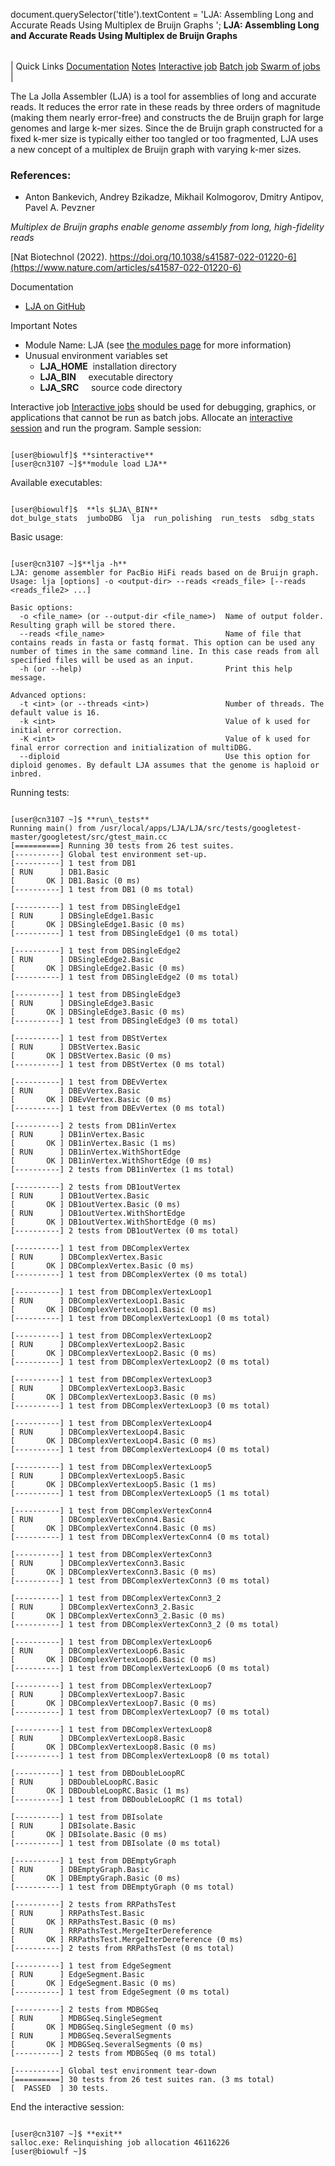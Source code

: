 

document.querySelector('title').textContent = 'LJA: Assembling Long and Accurate Reads Using Multiplex de Bruijn Graphs ';
**LJA: Assembling Long and Accurate Reads Using Multiplex de Bruijn Graphs** 


|  |
| --- |
| 
Quick Links
[Documentation](#doc)
[Notes](#notes)
[Interactive job](#int) 
[Batch job](#sbatch) 
[Swarm of jobs](#swarm) 
 |



The La Jolla Assembler (LJA) is a tool for assemblies of long and accurate reads. It reduces the error rate in
these reads by three orders of magnitude (making them nearly error-free) and constructs the de Bruijn
graph for large genomes and large k-mer sizes. Since the de Bruijn graph constructed for a fixed k-mer
size is typically either too tangled or too fragmented, LJA uses a new concept of a multiplex de Bruijn
graph with varying k-mer sizes. 



### References:


* Anton Bankevich, Andrey Bzikadze, Mikhail Kolmogorov, Dmitry Antipov, Pavel A. Pevzner   

*Multiplex de Bruijn graphs enable genome assembly from long, high-fidelity reads*   

[Nat Biotechnol (2022). https://doi.org/10.1038/s41587-022-01220-6](https://www.nature.com/articles/s41587-022-01220-6)


Documentation
* [LJA on GitHub](https://github.com/AntonBankevich/LJA)


Important Notes
* Module Name: LJA (see [the modules page](https://hpc.nih.gov/apps/modules.html) for more information)
* Unusual environment variables set
	+ **LJA\_HOME**  installation directory
	+ **LJA\_BIN**     executable directory
	+ **LJA\_SRC**     source code directory



Interactive job
[Interactive jobs](/docs/userguide.html#int) should be used for debugging, graphics, or applications that cannot be run as batch jobs.
Allocate an [interactive session](/docs/userguide.html#int) and run the program. Sample session:



```

[user@biowulf]$ **sinteractive** 
[user@cn3107 ~]$**module load LJA**

```

Available executables:

```

[user@biowulf]$  **ls $LJA\_BIN** 
dot_bulge_stats  jumboDBG  lja  run_polishing  run_tests  sdbg_stats

```

Basic usage:

```

[user@cn3107 ~]$**lja -h**
LJA: genome assembler for PacBio HiFi reads based on de Bruijn graph.
Usage: lja [options] -o <output-dir> --reads <reads_file> [--reads <reads_file2> ...]

Basic options:
  -o <file_name> (or --output-dir <file_name>)  Name of output folder. Resulting graph will be stored there.
  --reads <file_name>                           Name of file that contains reads in fasta or fastq format. This option can be used any number of times in the same command line. In this case reads from all specified files will be used as an input.
  -h (or --help)                                Print this help message.

Advanced options:
  -t <int> (or --threads <int>)                 Number of threads. The default value is 16.
  -k <int>                                      Value of k used for initial error correction.
  -K <int>                                      Value of k used for final error correction and initialization of multiDBG.
  --diploid                                     Use this option for diploid genomes. By default LJA assumes that the genome is haploid or inbred.

```

Running tests:

```

[user@cn3107 ~]$ **run\_tests** 
Running main() from /usr/local/apps/LJA/LJA/src/tests/googletest-master/googletest/src/gtest_main.cc
[==========] Running 30 tests from 26 test suites.
[----------] Global test environment set-up.
[----------] 1 test from DB1
[ RUN      ] DB1.Basic
[       OK ] DB1.Basic (0 ms)
[----------] 1 test from DB1 (0 ms total)

[----------] 1 test from DBSingleEdge1
[ RUN      ] DBSingleEdge1.Basic
[       OK ] DBSingleEdge1.Basic (0 ms)
[----------] 1 test from DBSingleEdge1 (0 ms total)

[----------] 1 test from DBSingleEdge2
[ RUN      ] DBSingleEdge2.Basic
[       OK ] DBSingleEdge2.Basic (0 ms)
[----------] 1 test from DBSingleEdge2 (0 ms total)

[----------] 1 test from DBSingleEdge3
[ RUN      ] DBSingleEdge3.Basic
[       OK ] DBSingleEdge3.Basic (0 ms)
[----------] 1 test from DBSingleEdge3 (0 ms total)

[----------] 1 test from DBStVertex
[ RUN      ] DBStVertex.Basic
[       OK ] DBStVertex.Basic (0 ms)
[----------] 1 test from DBStVertex (0 ms total)

[----------] 1 test from DBEvVertex
[ RUN      ] DBEvVertex.Basic
[       OK ] DBEvVertex.Basic (0 ms)
[----------] 1 test from DBEvVertex (0 ms total)

[----------] 2 tests from DB1inVertex
[ RUN      ] DB1inVertex.Basic
[       OK ] DB1inVertex.Basic (1 ms)
[ RUN      ] DB1inVertex.WithShortEdge
[       OK ] DB1inVertex.WithShortEdge (0 ms)
[----------] 2 tests from DB1inVertex (1 ms total)

[----------] 2 tests from DB1outVertex
[ RUN      ] DB1outVertex.Basic
[       OK ] DB1outVertex.Basic (0 ms)
[ RUN      ] DB1outVertex.WithShortEdge
[       OK ] DB1outVertex.WithShortEdge (0 ms)
[----------] 2 tests from DB1outVertex (0 ms total)

[----------] 1 test from DBComplexVertex
[ RUN      ] DBComplexVertex.Basic
[       OK ] DBComplexVertex.Basic (0 ms)
[----------] 1 test from DBComplexVertex (0 ms total)

[----------] 1 test from DBComplexVertexLoop1
[ RUN      ] DBComplexVertexLoop1.Basic
[       OK ] DBComplexVertexLoop1.Basic (0 ms)
[----------] 1 test from DBComplexVertexLoop1 (0 ms total)

[----------] 1 test from DBComplexVertexLoop2
[ RUN      ] DBComplexVertexLoop2.Basic
[       OK ] DBComplexVertexLoop2.Basic (0 ms)
[----------] 1 test from DBComplexVertexLoop2 (0 ms total)

[----------] 1 test from DBComplexVertexLoop3
[ RUN      ] DBComplexVertexLoop3.Basic
[       OK ] DBComplexVertexLoop3.Basic (0 ms)
[----------] 1 test from DBComplexVertexLoop3 (0 ms total)

[----------] 1 test from DBComplexVertexLoop4
[ RUN      ] DBComplexVertexLoop4.Basic
[       OK ] DBComplexVertexLoop4.Basic (0 ms)
[----------] 1 test from DBComplexVertexLoop4 (0 ms total)

[----------] 1 test from DBComplexVertexLoop5
[ RUN      ] DBComplexVertexLoop5.Basic
[       OK ] DBComplexVertexLoop5.Basic (1 ms)
[----------] 1 test from DBComplexVertexLoop5 (1 ms total)

[----------] 1 test from DBComplexVertexConn4
[ RUN      ] DBComplexVertexConn4.Basic
[       OK ] DBComplexVertexConn4.Basic (0 ms)
[----------] 1 test from DBComplexVertexConn4 (0 ms total)

[----------] 1 test from DBComplexVertexConn3
[ RUN      ] DBComplexVertexConn3.Basic
[       OK ] DBComplexVertexConn3.Basic (0 ms)
[----------] 1 test from DBComplexVertexConn3 (0 ms total)

[----------] 1 test from DBComplexVertexConn3_2
[ RUN      ] DBComplexVertexConn3_2.Basic
[       OK ] DBComplexVertexConn3_2.Basic (0 ms)
[----------] 1 test from DBComplexVertexConn3_2 (0 ms total)

[----------] 1 test from DBComplexVertexLoop6
[ RUN      ] DBComplexVertexLoop6.Basic
[       OK ] DBComplexVertexLoop6.Basic (0 ms)
[----------] 1 test from DBComplexVertexLoop6 (0 ms total)

[----------] 1 test from DBComplexVertexLoop7
[ RUN      ] DBComplexVertexLoop7.Basic
[       OK ] DBComplexVertexLoop7.Basic (0 ms)
[----------] 1 test from DBComplexVertexLoop7 (0 ms total)

[----------] 1 test from DBComplexVertexLoop8
[ RUN      ] DBComplexVertexLoop8.Basic
[       OK ] DBComplexVertexLoop8.Basic (0 ms)
[----------] 1 test from DBComplexVertexLoop8 (0 ms total)

[----------] 1 test from DBDoubleLoopRC
[ RUN      ] DBDoubleLoopRC.Basic
[       OK ] DBDoubleLoopRC.Basic (1 ms)
[----------] 1 test from DBDoubleLoopRC (1 ms total)

[----------] 1 test from DBIsolate
[ RUN      ] DBIsolate.Basic
[       OK ] DBIsolate.Basic (0 ms)
[----------] 1 test from DBIsolate (0 ms total)

[----------] 1 test from DBEmptyGraph
[ RUN      ] DBEmptyGraph.Basic
[       OK ] DBEmptyGraph.Basic (0 ms)
[----------] 1 test from DBEmptyGraph (0 ms total)

[----------] 2 tests from RRPathsTest
[ RUN      ] RRPathsTest.Basic
[       OK ] RRPathsTest.Basic (0 ms)
[ RUN      ] RRPathsTest.MergeIterDereference
[       OK ] RRPathsTest.MergeIterDereference (0 ms)
[----------] 2 tests from RRPathsTest (0 ms total)

[----------] 1 test from EdgeSegment
[ RUN      ] EdgeSegment.Basic
[       OK ] EdgeSegment.Basic (0 ms)
[----------] 1 test from EdgeSegment (0 ms total)

[----------] 2 tests from MDBGSeq
[ RUN      ] MDBGSeq.SingleSegment
[       OK ] MDBGSeq.SingleSegment (0 ms)
[ RUN      ] MDBGSeq.SeveralSegments
[       OK ] MDBGSeq.SeveralSegments (0 ms)
[----------] 2 tests from MDBGSeq (0 ms total)

[----------] Global test environment tear-down
[==========] 30 tests from 26 test suites ran. (3 ms total)
[  PASSED  ] 30 tests.

```

End the interactive session:

```

[user@cn3107 ~]$ **exit**
salloc.exe: Relinquishing job allocation 46116226
[user@biowulf ~]$

```





